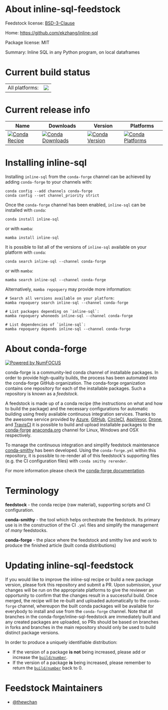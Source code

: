 About inline-sql-feedstock
==========================

Feedstock license: [BSD-3-Clause](https://github.com/conda-forge/inline-sql-feedstock/blob/main/LICENSE.txt)

Home: https://github.com/ekzhang/inline-sql

Package license: MIT

Summary: Inline SQL in any Python program, on local dataframes

Current build status
====================


<table><tr><td>All platforms:</td>
    <td>
      <a href="https://dev.azure.com/conda-forge/feedstock-builds/_build/latest?definitionId=17660&branchName=main">
        <img src="https://dev.azure.com/conda-forge/feedstock-builds/_apis/build/status/inline-sql-feedstock?branchName=main">
      </a>
    </td>
  </tr>
</table>

Current release info
====================

| Name | Downloads | Version | Platforms |
| --- | --- | --- | --- |
| [![Conda Recipe](https://img.shields.io/badge/recipe-inline--sql-green.svg)](https://anaconda.org/conda-forge/inline-sql) | [![Conda Downloads](https://img.shields.io/conda/dn/conda-forge/inline-sql.svg)](https://anaconda.org/conda-forge/inline-sql) | [![Conda Version](https://img.shields.io/conda/vn/conda-forge/inline-sql.svg)](https://anaconda.org/conda-forge/inline-sql) | [![Conda Platforms](https://img.shields.io/conda/pn/conda-forge/inline-sql.svg)](https://anaconda.org/conda-forge/inline-sql) |

Installing inline-sql
=====================

Installing `inline-sql` from the `conda-forge` channel can be achieved by adding `conda-forge` to your channels with:

```
conda config --add channels conda-forge
conda config --set channel_priority strict
```

Once the `conda-forge` channel has been enabled, `inline-sql` can be installed with `conda`:

```
conda install inline-sql
```

or with `mamba`:

```
mamba install inline-sql
```

It is possible to list all of the versions of `inline-sql` available on your platform with `conda`:

```
conda search inline-sql --channel conda-forge
```

or with `mamba`:

```
mamba search inline-sql --channel conda-forge
```

Alternatively, `mamba repoquery` may provide more information:

```
# Search all versions available on your platform:
mamba repoquery search inline-sql --channel conda-forge

# List packages depending on `inline-sql`:
mamba repoquery whoneeds inline-sql --channel conda-forge

# List dependencies of `inline-sql`:
mamba repoquery depends inline-sql --channel conda-forge
```


About conda-forge
=================

[![Powered by
NumFOCUS](https://img.shields.io/badge/powered%20by-NumFOCUS-orange.svg?style=flat&colorA=E1523D&colorB=007D8A)](https://numfocus.org)

conda-forge is a community-led conda channel of installable packages.
In order to provide high-quality builds, the process has been automated into the
conda-forge GitHub organization. The conda-forge organization contains one repository
for each of the installable packages. Such a repository is known as a *feedstock*.

A feedstock is made up of a conda recipe (the instructions on what and how to build
the package) and the necessary configurations for automatic building using freely
available continuous integration services. Thanks to the awesome service provided by
[Azure](https://azure.microsoft.com/en-us/services/devops/), [GitHub](https://github.com/),
[CircleCI](https://circleci.com/), [AppVeyor](https://www.appveyor.com/),
[Drone](https://cloud.drone.io/welcome), and [TravisCI](https://travis-ci.com/)
it is possible to build and upload installable packages to the
[conda-forge](https://anaconda.org/conda-forge) [anaconda.org](https://anaconda.org/)
channel for Linux, Windows and OSX respectively.

To manage the continuous integration and simplify feedstock maintenance
[conda-smithy](https://github.com/conda-forge/conda-smithy) has been developed.
Using the ``conda-forge.yml`` within this repository, it is possible to re-render all of
this feedstock's supporting files (e.g. the CI configuration files) with ``conda smithy rerender``.

For more information please check the [conda-forge documentation](https://conda-forge.org/docs/).

Terminology
===========

**feedstock** - the conda recipe (raw material), supporting scripts and CI configuration.

**conda-smithy** - the tool which helps orchestrate the feedstock.
                   Its primary use is in the construction of the CI ``.yml`` files
                   and simplify the management of *many* feedstocks.

**conda-forge** - the place where the feedstock and smithy live and work to
                  produce the finished article (built conda distributions)


Updating inline-sql-feedstock
=============================

If you would like to improve the inline-sql recipe or build a new
package version, please fork this repository and submit a PR. Upon submission,
your changes will be run on the appropriate platforms to give the reviewer an
opportunity to confirm that the changes result in a successful build. Once
merged, the recipe will be re-built and uploaded automatically to the
`conda-forge` channel, whereupon the built conda packages will be available for
everybody to install and use from the `conda-forge` channel.
Note that all branches in the conda-forge/inline-sql-feedstock are
immediately built and any created packages are uploaded, so PRs should be based
on branches in forks and branches in the main repository should only be used to
build distinct package versions.

In order to produce a uniquely identifiable distribution:
 * If the version of a package **is not** being increased, please add or increase
   the [``build/number``](https://docs.conda.io/projects/conda-build/en/latest/resources/define-metadata.html#build-number-and-string).
 * If the version of a package **is** being increased, please remember to return
   the [``build/number``](https://docs.conda.io/projects/conda-build/en/latest/resources/define-metadata.html#build-number-and-string)
   back to 0.

Feedstock Maintainers
=====================

* [@thewchan](https://github.com/thewchan/)

